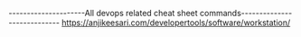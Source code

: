 ---------------------All devops related cheat sheet commands----------------------------
https://anjikeesari.com/developertools/software/workstation/
